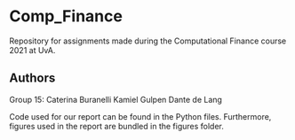 # Comp_Finance
Repository for assignments made during the Computational Finance course 2021 at UvA.

## Authors
Group 15:
Caterina Buranelli
Kamiel Gulpen
Dante de Lang

Code used for our report can be found in the Python files. Furthermore, figures used in the report are bundled in the figures folder.
